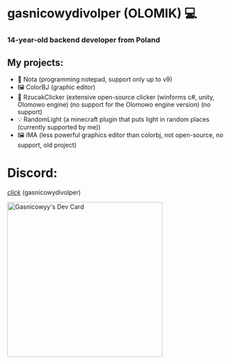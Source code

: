 # gasnicowydivolper (OLOMIK) 💻
### 14-year-old backend developer from Poland
## My projects:
- 📝 Nota (programming notepad, support only up to v9)
- 🖼️ ColorBJ (graphic editor)
- 🧨 RzucakClicker (extensive open-source clicker (winforms c#, unity, Olomowo engine) (no support for the Olomowo engine version) (no support)
- 💡 RandomLight (a minecraft plugin that puts light in random places (currently supported by me))
- 🖼️ IMA (less powerful graphics editor than colorbj, not open-source, no support, old project)

# Discord:
[*click*](https://discord.gg/JJayWyCzBV)
(gasnicowydivolper)


<a href="https://app.daily.dev/gasnicowydivolper"><img src="https://api.daily.dev/devcards/v2/umQPTeDp0nOLu8nExHF9v.png?r=hvc&type=default" width="356" alt="Gasnicowyy's Dev Card"/></a>
